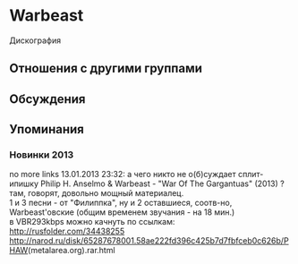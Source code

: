 # Warbeast

Дискография

## Отношения с другими группами


## Обсуждения


## Упоминания

### Новинки 2013

no more links 13.01.2013 23:32:
а чего никто не о(б)суждает сплит-ипишку Philip H. Anselmo & Warbeast - "War Of The Gargantuas" (2013) ? там, говорят, довольно мощный материалец. <BR>1 и 3 песни - от "Филиппка", ну и 2 оставшиеся, соотв-но, Warbeast'овские (общим временем звучания - на 18 мин.)<BR>в VBR293kbps можно качнуть по ссылкам:<BR><A HREF="http://rusfolder.com/34438255" TARGET="_blank">http://rusfolder.com/34438255</A><BR><A HREF="http://narod.ru/disk/65287678001.58ae222fd396c425b7d7fbfceb0c626b/PHAW" TARGET="_blank">http://narod.ru/disk/65287678001.58ae222fd396c425b7d7fbfceb0c626b/PHAW</A>(metalarea.org).rar.html

